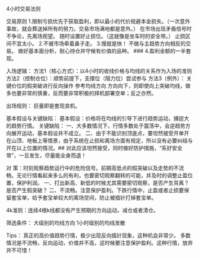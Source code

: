 4小时交易法则

交易原则
    1.限制亏损优先于获取盈利，即以最小的代价规避本金损失。（一次意外事故，就会葬送掉所有的努力。交易市场满地都是意外。）
        在市场出现矛盾信号时不争论，先离场观望。
        随时设置好止损位。（这就像是坐车时的安全带。）
        止损区间不宜太小。
    2.不被市场牵着鼻子走。
    3.慢就是快！
        不做与主趋势方向相反的交易。
        做好基本面分析，耐心持仓并守候有价值的品种。 ###
    4.盈利金额的一半套现。

入场逻辑：
    方法1（核心方式）：以4小时的收线价格与均线的关系作为入场的准则
    方法2（控制仓位）：顺势前提下，支撑位（阻力位）尝试参与
    方法3（例外）： 关键价位的假突破进行反向操作
    参考均线方向   方向向下，则即使向上突破均线，做多也要非常的慎重，反而要非常积极的择机部署空单；反之亦然。

出场规则：
    巨量即是套现良机。

基本假设与关键缺陷：
    基本假设：价格将在均线的引导下进行趋势运动，捕捉大的趋势行情。
    关键缺陷：
        一、大多数情况下，行情多数处于震荡中，会逆趋势方向展开运动，基本假设并不成立。
        二、由于不能识别顶底点，要坦然接受开单开在山顶、地板上等情景，由于系统在止损和离场方面有规定，所以没有必要纠结与开在以上位置的情况。## 对此应该坦然接受，同时做好防护措施，“系好安全带”，一旦发生，尽量能全身而退！

对 策：时刻观察趋势运行中的危险信号。前期高低点的假突破以及走势的不流畅。无论行情看起来多么的有利，也要密切观察翻转的可能，并及时的调整止盈位置，保护利润。
    一、打出新高、新低的时候尤其需要密切观察，是否产生背离？是否产生假突破？
    二、不流畅。注意保护盈利。下跌行情中，止盈或者止损要保留套宝单，给予套宝单较大的离场空间，防止被插针打掉套宝单。

4k准则：连续4根k线都没有产生预期的方向运动，减仓或者清仓。

筛选条件：
    大级别的均线方向
    1小时级别的均线发散

Tips：
真正的高价值趋势行情，极少出现反向插针现象，这种机会非常少。
多数情况是不流畅，反向运动，价值并不高，这时候要注意保护盈利。这种行情，放弃并不可惜！
